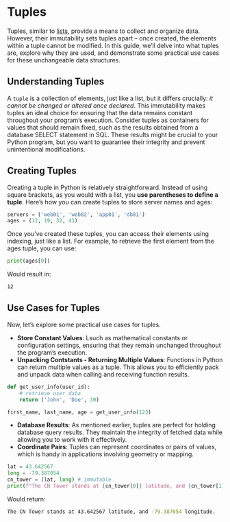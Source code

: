 # Tuples

Tuples, similar to [lists](lists.md), provide a means to collect and organize data. However, their
immutability sets tuples apart – once created, the elements within a tuple cannot be modified. In
this guide, we’ll delve into what tuples are, explore why they are used, and demonstrate some
practical use cases for these unchangeable data structures.

## Understanding Tuples

A `tuple` is a collection of elements, just like a list, but it differs crucially: *it cannot be
changed or altered once declared*. This immutability makes tuples an ideal choice for ensuring
that the data remains constant throughout your program’s execution. Consider tuples as containers
for values that should remain fixed, such as the results obtained from a database SELECT statement
in SQL. These results might be crucial to your Python program, but you want to guarantee their
integrity and prevent unintentional modifications.

## Creating Tuples

Creating a tuple in Python is relatively straightforward. Instead of using square brackets, as you
would with a list, you **use parentheses to define a tuple**. Here’s how you can create tuples to store
server names and ages:

``` python {title="Basic Tuples" linenums="1"}
servers = ('web01', 'web02', 'app01', 'db01')
ages = (12, 19, 32, 41)
```

Once you’ve created these tuples, you can access their elements using indexing, just like a list.
For example, to retrieve the first element from the ages tuple, you can use:

``` python {title="Retrieving Elements in a Tuple" linenums="1"}
print(ages[0])
```

Would result in:

``` bash
12
```

## Use Cases for Tuples

Now, let’s explore some practical use cases for tuples.

- **Store Constant Values**: Lsuch as mathematical constants or configuration settings,
  ensuring that they remain unchanged throughout the program’s execution.
- **Unpacking Contstants - Returning Multiple Values**: Functions in Python can return multiple
  values as a tuple. This allows you to efficiently pack and unpack data when calling and
  receiving function results.

``` python {title="Tuples Use Case: Unpacking Constants" linenums="1"}
def get_user_info(user_id):
    # retrieve user data
    return ('John', 'Doe', 30)

first_name, last_name, age = get_user_info(123)
```

- **Database Results**: As mentioned earlier, tuples are perfect for holding database query results.
  They maintain the integrity of fetched data while allowing you to work with it effectively.
- **Coordinate Pairs**: Tuples can represent coordinates or pairs of values, which is handy in
  applications involving geometry or mapping.

``` python {title="Tuples Use Case: Coordinate Pairs" linenums="1"}
lat = 43.642567
long = -79.387054
cn_tower = (lat, long) # immutable
print(f"The CN Tower stands at {cn_tower[0]} latitude, and {cn_tower[1]} longitude.")
```

Would return:

``` bash
The CN Tower stands at 43.642567 latitude, and -79.387054 longitude.
```

